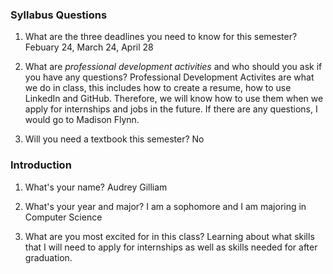 ### Syllabus Questions
1. What are the three deadlines you need to know for this semester?
Febuary 24, March 24, April 28

2. What are *professional development activities* and who should you ask if you have any questions?
Professional Development Activites are what we do in class, this includes how to create a resume, how to use LinkedIn and GitHub. Therefore, we will know how to use them when we apply for internships and jobs in the future. If there are any questions, I would go to Madison Flynn.

3. Will you need a textbook this semester?
No

### Introduction
1. What's your name?
Audrey Gilliam

2. What's your year and major?
I am a sophomore and I am majoring in Computer Science

3. What are you most excited for in this class?
Learning about what skills that I will need to apply for internships as well as skills needed for after graduation.

